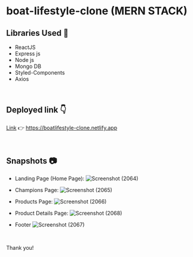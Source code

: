 # boat-lifestyle-clone (MERN STACK)

## Libraries Used 🌟

- ReactJS
- Express js
- Node js
- Mongo DB
- Styled-Components
- Axios

<br>

## Deployed link 👇  

 
 <a href="https://boatlifestyle-clone.netlify.app" target="_blank">Link</a> 👉 <span>https://boatlifestyle-clone.netlify.app<span>



<br>

## Snapshots 📷

- Landing Page (Home Page):
  ![Screenshot (2064)](https://user-images.githubusercontent.com/108898197/213984308-c8a2761b-7000-45c1-97f1-b87dd7187732.png)

- Champions Page:
  ![Screenshot (2065)](https://user-images.githubusercontent.com/108898197/213984557-ebbb783c-bac6-4d4d-ac48-98aceb6394b2.png)
 
- Products Page:
 ![Screenshot (2066)](https://user-images.githubusercontent.com/108898197/213984656-b3c47d45-4c31-4638-8f25-78d1ac9a509e.png)

- Product Details Page:
  ![Screenshot (2068)](https://user-images.githubusercontent.com/108898197/213984696-626d8591-5bd6-4b9a-8f0a-9985df366106.png)

- Footer 
![Screenshot (2067)](https://user-images.githubusercontent.com/108898197/213984752-5cdbe678-098a-46c8-8ffd-3980bebe9210.png)


<br>

Thank you!

